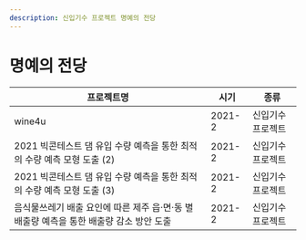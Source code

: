 ```yaml
---
description: 신입기수 프로젝트 명예의 전당
---
```


# 명예의 전당

| 프로젝트명                                               | 시기     | 종류        |
| --------------------------------------------------- | ------ | --------- |
| wine4u                                              | 2021-2 | 신입기수 프로젝트 |
| 2021 빅콘테스트 댐 유입 수량 예측을 통한 최적의 수량 예측 모형 도출 (2)       | 2021-2 | 신입기수 프로젝트 |
| 2021 빅콘테스트 댐 유입 수량 예측을 통한 최적의 수량 예측 모형 도출 (3)       | 2021-2 | 신입기수 프로젝트 |
| 음식물쓰레기 배출 요인에 따른 제주 읍·면·동 별 배출량 예측을 통한 배출량 감소 방안 도출 | 2021-2 | 신입기수 프로젝트 |
